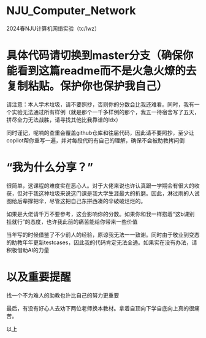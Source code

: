 # NJU_Computer_Network
2024春NJU计算机网络实验（tc/lwz）

# 具体代码请切换到master分支（确保你能看到这篇readme而不是火急火燎的去复制粘贴。保护你也保护我自己）

请注意：本人学术垃圾，请不要照抄，否则你的分数会比我还难看。同时，我有一个实验无法通过所有样例（就是那个一千多样例的那个，我五一待宿舍写了五天，拼尽全力无法战胜，请寻找其他比我靠谱的ldx）

同时谨记，呢喃的查重会覆盖github仓库和往届代码，因此请不要照抄，至少让copilot帮你重写一遍，并对每段代码有自己的理解，确保不会被助教拷问倒

# “我为什么分享？”

很简单，这课程的难度实在恶心人。对于大佬来说也许认真跟一学期会有很大的收获，但对于我这种垃圾来说这门课是我大学生涯最大的折磨。因此，淋过雨的人试图给后辈撑把伞，尽管这把自己东拼西凑的伞破破烂烂的。

如果是大佬请千万不要参考，这会影响你的分数。如果你和我一样抱着“这b课别挂就行”的态度，也许我此前的痛苦能给你带来一些价值

当年写的时候借鉴了不少前人的经验，原谅我无法一一致谢。同时由于敬业到变态的助教年年更新testcases，因此我的代码肯定无法全通。如果实在没有办法，请积极借助AI的力量

# 以及重要提醒

找一个不为难人的助教也许比自己的努力更重要

最后，有没有好心人去劝下两位老师换本教材。拿着自顶向下学自底向上真的很痛苦。

以上
